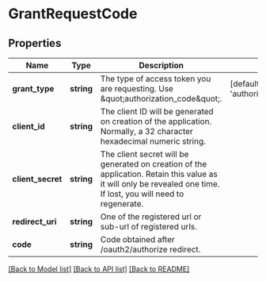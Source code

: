 # GrantRequestCode

## Properties
Name | Type | Description | Notes
------------ | ------------- | ------------- | -------------
**grant_type** | **string** | The type of access token you are requesting. Use \&quot;authorization_code\&quot;. | [default to 'authorization_code']
**client_id** | **string** | The client ID will be generated on creation of the application. Normally, a 32 character hexadecimal numeric string. | 
**client_secret** | **string** | The client secret will be generated on creation of the application. Retain this value as it will only be revealed one time. If lost, you will need to regenerate. | 
**redirect_uri** | **string** | One of the registered url or sub-url of registered urls. | 
**code** | **string** | Code obtained after /oauth2/authorize redirect. | 

[[Back to Model list]](../README.md#documentation-for-models) [[Back to API list]](../README.md#documentation-for-api-endpoints) [[Back to README]](../README.md)



